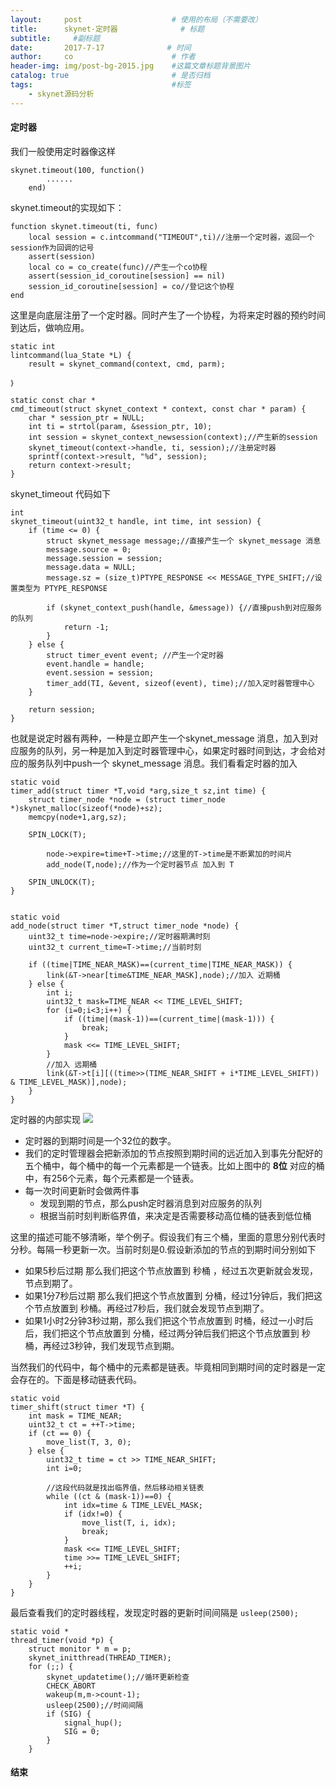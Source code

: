 ```yaml
---
layout:     post                    # 使用的布局（不需要改）
title:      skynet-定时器              # 标题 
subtitle:     #副标题
date:       2017-7-17              # 时间
author:     co                      # 作者
header-img: img/post-bg-2015.jpg    #这篇文章标题背景图片
catalog: true                       # 是否归档
tags:                               #标签
    - skynet源码分析
---
```

#### 定时器
我们一般使用定时器像这样
```
skynet.timeout(100, function()
		......
	end)
```
skynet.timeout的实现如下：
```
function skynet.timeout(ti, func)
	local session = c.intcommand("TIMEOUT",ti)//注册一个定时器，返回一个session作为回调的记号
	assert(session)
	local co = co_create(func)//产生一个co协程
	assert(session_id_coroutine[session] == nil)
	session_id_coroutine[session] = co//登记这个协程
end

```
这里是向底层注册了一个定时器。同时产生了一个协程，为将来定时器的预约时间到达后，做响应用。

```
static int
lintcommand(lua_State *L) {
	result = skynet_command(context, cmd, parm);

｝

static const char *
cmd_timeout(struct skynet_context * context, const char * param) {
	char * session_ptr = NULL;
	int ti = strtol(param, &session_ptr, 10);
	int session = skynet_context_newsession(context);//产生新的session
	skynet_timeout(context->handle, ti, session);//注册定时器
	sprintf(context->result, "%d", session);
	return context->result;
}
```
skynet_timeout 代码如下
```
int
skynet_timeout(uint32_t handle, int time, int session) {
	if (time <= 0) { 
		struct skynet_message message;//直接产生一个 skynet_message 消息
		message.source = 0;
		message.session = session;
		message.data = NULL;
		message.sz = (size_t)PTYPE_RESPONSE << MESSAGE_TYPE_SHIFT;//设置类型为 PTYPE_RESPONSE

		if (skynet_context_push(handle, &message)) {//直接push到对应服务的队列
			return -1;
		}
	} else {
		struct timer_event event; //产生一个定时器
		event.handle = handle;
		event.session = session;
		timer_add(TI, &event, sizeof(event), time);//加入定时器管理中心
	}

	return session;
}
```
也就是说定时器有两种，一种是立即产生一个skynet_message 消息，加入到对应服务的队列，另一种是加入到定时器管理中心，如果定时器时间到达，才会给对应的服务队列中push一个 skynet_message 消息。我们看看定时器的加入
```
static void
timer_add(struct timer *T,void *arg,size_t sz,int time) {
	struct timer_node *node = (struct timer_node *)skynet_malloc(sizeof(*node)+sz);
	memcpy(node+1,arg,sz);

	SPIN_LOCK(T);

		node->expire=time+T->time;//这里的T->time是不断累加的时间片
		add_node(T,node);//作为一个定时器节点 加入到 T 

	SPIN_UNLOCK(T);
}


static void
add_node(struct timer *T,struct timer_node *node) {
	uint32_t time=node->expire;//定时器期满时刻
	uint32_t current_time=T->time;//当前时刻
	
	if ((time|TIME_NEAR_MASK)==(current_time|TIME_NEAR_MASK)) {
		link(&T->near[time&TIME_NEAR_MASK],node);//加入 近期桶
	} else {
		int i;
		uint32_t mask=TIME_NEAR << TIME_LEVEL_SHIFT;
		for (i=0;i<3;i++) {
			if ((time|(mask-1))==(current_time|(mask-1))) {
				break;
			}
			mask <<= TIME_LEVEL_SHIFT;
		}
		//加入 远期桶 
		link(&T->t[i][((time>>(TIME_NEAR_SHIFT + i*TIME_LEVEL_SHIFT)) & TIME_LEVEL_MASK)],node);	
	}
}

```
定时器的内部实现
![](https://gitee.com/whatplane/resource/raw/master/img/ww_20190408103456.png)
- 定时器的到期时间是一个32位的数字。
- 我们的定时管理器会把新添加的节点按照到期时间的远近加入到事先分配好的五个桶中，每个桶中的每一个元素都是一个链表。比如上图中的 **8位** 对应的桶中，有256个元素，每个元素都是一个链表。
- 每一次时间更新时会做两件事
  - 发现到期的节点，那么push定时器消息到对应服务的队列
  - 根据当前时刻判断临界值，来决定是否需要移动高位桶的链表到低位桶

这里的描述可能不够清晰，举个例子。假设我们有三个桶，里面的意思分别代表时分秒。每隔一秒更新一次。当前时刻是0.假设新添加的节点的到期时间分别如下 
- 如果5秒后过期 那么我们把这个节点放置到 秒桶 ，经过五次更新就会发现，节点到期了。
- 如果1分7秒后过期 那么我们把这个节点放置到 分桶，经过1分钟后，我们把这个节点放置到 秒桶。再经过7秒后，我们就会发现节点到期了。
- 如果1小时2分钟3秒过期，那么我们把这个节点放置到 时桶，经过一小时后后，我们把这个节点放置到 分桶，经过两分钟后我们把这个节点放置到 秒桶，再经过3秒钟，我们发现节点到期。

当然我们的代码中，每个桶中的元素都是链表。毕竟相同到期时间的定时器是一定会存在的。下面是移动链表代码。
```
static void
timer_shift(struct timer *T) {
	int mask = TIME_NEAR;
	uint32_t ct = ++T->time;
	if (ct == 0) {
		move_list(T, 3, 0);
	} else {
		uint32_t time = ct >> TIME_NEAR_SHIFT;
		int i=0;

		//这段代码就是找出临界值，然后移动相关链表
		while ((ct & (mask-1))==0) {
			int idx=time & TIME_LEVEL_MASK;
			if (idx!=0) {
				move_list(T, i, idx);
				break;				
			}
			mask <<= TIME_LEVEL_SHIFT;
			time >>= TIME_LEVEL_SHIFT;
			++i;
		}
	}
}
```
最后查看我们的定时器线程，发现定时器的更新时间间隔是 `usleep(2500);`
```
static void *
thread_timer(void *p) {
	struct monitor * m = p;
	skynet_initthread(THREAD_TIMER);
	for (;;) {
		skynet_updatetime();//循环更新检查
		CHECK_ABORT
		wakeup(m,m->count-1);
		usleep(2500);//时间间隔
		if (SIG) {
			signal_hup();
			SIG = 0;
		}
	}
```


#### 结束
